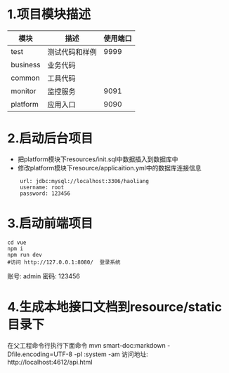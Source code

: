 # 1.项目模块描述

模块 | 描述 | 使用端口 
--- | --- | --- 
test | 测试代码和样例 | 9999 
business | 业务代码  |  
common | 工具代码 |   
monitor  | 监控服务  | 9091
platform | 应用入口 | 9090

# 2.启动后台项目
-  把platform模块下resources/init.sql中数据插入到数据库中
 - 修改platform模块下resource/applicaition.yml中的数据库连接信息
```$xslt
    url: jdbc:mysql://localhost:3306/haoliang
    username: root
    password: 123456
```

# 3.启动前端项目
```$xslt
cd vue
npm i 
npm run dev
#访问 http://127.0.0.1:8080/  登录系统
```
账号: admin 
密码: 123456



# 4.生成本地接口文档到resource/static目录下
在父工程命令行执行下面命令
mvn smart-doc:markdown -Dfile.encoding=UTF-8  -pl :system -am
访问地址: http://localhost:4612/api.html


